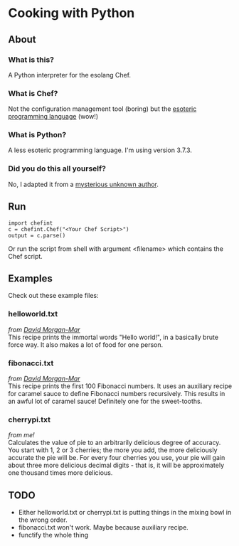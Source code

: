 # Cooking with Python

## About

### What is this?
A Python interpreter for the esolang Chef.

### What is Chef?
Not the configuration management tool (boring) but the [esoteric programming language](http://www.dangermouse.net/esoteric/chef.html) (wow!)

### What is Python?
A less esoteric programming language. I'm using version 3.7.3.

### Did you do this all yourself?
No, I adapted it from a [mysterious unknown author](http://web.archive.org/web/20070814100416/http://rename.noll8.nu/sp3tt/chef.py).

## Run

`import chefint`\
`c = chefint.Chef("<Your Chef Script>")`\
`output = c.parse()`

Or run the script from shell with argument \<filename\> which contains the Chef script.

## Examples
Check out these example files:

### helloworld.txt
*from [David Morgan-Mar](http://www.dangermouse.net/esoteric/chef_hello.html)*\
This recipe prints the immortal words "Hello world!", in a basically brute force way. It also makes a lot of food for one person.

### fibonacci.txt
*from [David Morgan-Mar](https://www.dangermouse.net/esoteric/chef_fib.html)*\
This recipe prints the first 100 Fibonacci numbers. It uses an auxiliary recipe for caramel sauce to define Fibonacci numbers recursively. This results in an awful lot of caramel sauce! Definitely one for the sweet-tooths.

### cherrypi.txt
*from me!*\
Calculates the value of pie to an arbitrarily delicious degree of accuracy. You start with 1, 2 or 3 cherries; the more you add, the more deliciously accurate the pie will be. For every four cherries you use, your pie will gain about three more delicious decimal digits - that is, it will be approximately one thousand times more delicious.

## TODO

+ Either helloworld.txt or cherrypi.txt is putting things in the mixing bowl in the wrong order.
+ fibonacci.txt won't work. Maybe because auxiliary recipe.
+ functify the whole thing